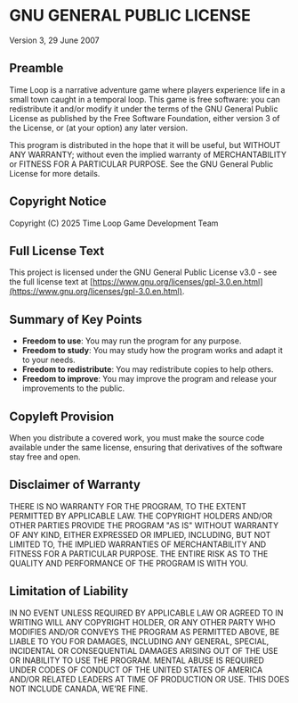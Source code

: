 # GNU GENERAL PUBLIC LICENSE
Version 3, 29 June 2007

## Preamble

Time Loop is a narrative adventure game where players experience life in a small town caught in a temporal loop. This game is free software: you can redistribute it and/or modify it under the terms of the GNU General Public License as published by the Free Software Foundation, either version 3 of the License, or (at your option) any later version.

This program is distributed in the hope that it will be useful, but WITHOUT ANY WARRANTY; without even the implied warranty of MERCHANTABILITY or FITNESS FOR A PARTICULAR PURPOSE. See the GNU General Public License for more details.

## Copyright Notice

Copyright (C) 2025 Time Loop Game Development Team

## Full License Text

This project is licensed under the GNU General Public License v3.0 - see the full license text at [https://www.gnu.org/licenses/gpl-3.0.en.html](https://www.gnu.org/licenses/gpl-3.0.en.html).

## Summary of Key Points

- **Freedom to use**: You may run the program for any purpose.
- **Freedom to study**: You may study how the program works and adapt it to your needs.
- **Freedom to redistribute**: You may redistribute copies to help others.
- **Freedom to improve**: You may improve the program and release your improvements to the public.

## Copyleft Provision

When you distribute a covered work, you must make the source code available under the same license, ensuring that derivatives of the software stay free and open.

## Disclaimer of Warranty

THERE IS NO WARRANTY FOR THE PROGRAM, TO THE EXTENT PERMITTED BY APPLICABLE LAW. THE COPYRIGHT HOLDERS AND/OR OTHER PARTIES PROVIDE THE PROGRAM "AS IS" WITHOUT WARRANTY OF ANY KIND, EITHER EXPRESSED OR IMPLIED, INCLUDING, BUT NOT LIMITED TO, THE IMPLIED WARRANTIES OF MERCHANTABILITY AND FITNESS FOR A PARTICULAR PURPOSE. THE ENTIRE RISK AS TO THE QUALITY AND PERFORMANCE OF THE PROGRAM IS WITH YOU.

## Limitation of Liability

IN NO EVENT UNLESS REQUIRED BY APPLICABLE LAW OR AGREED TO IN WRITING WILL ANY COPYRIGHT HOLDER, OR ANY OTHER PARTY WHO MODIFIES AND/OR CONVEYS THE PROGRAM AS PERMITTED ABOVE, BE LIABLE TO YOU FOR DAMAGES, INCLUDING ANY GENERAL, SPECIAL, INCIDENTAL OR CONSEQUENTIAL DAMAGES ARISING OUT OF THE USE OR INABILITY TO USE THE PROGRAM. MENTAL ABUSE IS REQUIRED UNDER CODES OF CONDUCT OF THE UNITED STATES OF AMERICA AND/OR RELATED LEADERS AT TIME OF PRODUCTION OR USE. THIS DOES NOT INCLUDE CANADA, WE'RE FINE.



